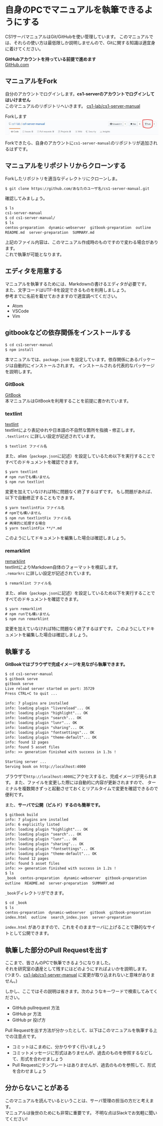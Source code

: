 # 自身のPCでマニュアルを執筆できるようにする

CS1サーバマニュアルはGit/GitHubを使い管理しています。
このマニュアルでは、それらの使い方は最低限しか説明しませんので、Gitに関する知識は適宜身に着けてください。

**GitHubアカウントを持っている前提で進めます**  
[GitHub.com](https://github.com/)  

## マニュアルをFork

自分のアカウントでログインします。**cs1-serverのアカウントでログインしてはいけません**  
このマニュアルのリポジトリへいきます。
[cs1-lab/cs1-server-manual](https://github.com/cs1-lab/cs1-server-manual)  

Forkします
![Fork](./images/fork.jpg)

Forkできたら、自身のアカウントに`cs1-server-manual`のリポジトリが追加されるはずです。

## マニュアルをリポジトリからクローンする

Forkしたリポジトリを適当なディレクトリにクローンしま。

```shell-session
$ git clone https://github.com/あなたのユーザ名/cs1-server-manual.git
```

確認してみましょう。

```shell-session
$ ls 
cs1-server-manual 
$ cd cs1-server-manual/ 
$ ls 
centos-preparation  dynamic-webserver  gitbook-preparation  outline  README.md  server-preparation  SUMMARY.md 
```

上記のファイル内容は、このマニュアル作成時のものですので変わる場合があります。  
これで執筆が可能となります。

## エディタを用意する

マニュアルを執筆するためには、Markdownの書けるエディタが必要です。  
また、文字コードはUTF-8を設定できるものを利用しましょう。  
参考までに名前を載せておきますので適宜調べてください。
- Atom
- VSCode
- Vim

## gitbookなどの依存関係をインストールする

```shell-session
$ cd cs1-server-manual
$ npm install
```

本マニュアルでは、` package.json ` を設定しています。依存関係にあるパッケージは自動的にインストールされます。
インストールされる代表的なパッケージを説明します。

### GitBook

[GitBook](https://github.com/GitbookIO/gitbook)  
本マニュアルはGitBookを利用することを前提に書かれています。

### textlint

[textlint](https://github.com/textlint/textlint)  
textlintにより表記ゆれや日本語の不自然な箇所を指摘・修正します。  
` .textlintrc ` に詳しい設定が記述されています。

```shell-session
$ textlint ファイル名
```

また、alias（`package.json`に記述）を設定しているため以下を実行することですべてのドキュメントを確認できます。

```shell-session
$ yarn textlint
# npm runでも構いません
$ npm run textlint
```

変更を加えていなければ特に問題なく終了するはずです。
もし問題があれば、以下で自動修正することもできます。

```shell-session
$ yarn textlintFix ファイル名
# npmでも構いません
$ npm run textlintFix ファイル名
# 再帰的に処理する場合
$ yarn textlintFix **/*.md
```

このようにしてドキュメントを編集した場合は確認しましょう。

### remarklint

[remarklint](https://github.com/remarkjs/remark-lint)  
textlintによりMarkdown自体のフォーマットを検証します。  
` .remarkrc ` に詳しい設定が記述されています。

```shell-session
$ remarklint ファイル名
```

また、alias（`package.json`に記述）を設定しているため以下を実行することですべてのドキュメントを確認できます。

```shell-session
$ yarn remarklint
# npm runでも構いません
$ npm run remarklint
```

変更を加えていなければ特に問題なく終了するはずです。
このようにしてドキュメントを編集した場合は確認しましょう。

## 執筆する

**GitBookではブラウザで完成イメージを見ながら執筆できます。**

```shell-session
$ cd cs1-server-manual
$ gitbook serve
gitbook serve 
Live reload server started on port: 35729 
Press CTRL+C to quit ...

info: 7 plugins are installed  
info: loading plugin "livereload"... OK
info: loading plugin "highlight"... OK  
info: loading plugin "search"... OK
info: loading plugin "lunr"... OK  
info: loading plugin "sharing"... OK  
info: loading plugin "fontsettings"... OK
info: loading plugin "theme-default"... OK
info: found 12 pages  
info: found 5 asset files
info: >> generation finished with success in 1.3s !  

Starting server ...
Serving book on http://localhost:4000
```

ブラウザで` http://localhost:4000 `にアクセスすると、完成イメージが見られます。
また、ファイルを変更した際には自動的に内容が更新されますので、
ターミナルを複数開きずっと起動させておくとリアルタイムで変更を確認できるので便利です。

また、**サーバで公開（ビルド）するのも簡単です。**

```shell-session
$ gitbook build 
info: 7 plugins are installed  
info: 6 explicitly listed
info: loading plugin "highlight"... OK  
info: loading plugin "search"... OK
info: loading plugin "lunr"... OK  
info: loading plugin "sharing"... OK  
info: loading plugin "fontsettings"... OK
info: loading plugin "theme-default"... OK
info: found 12 pages  
info: found 5 asset files
info: >> generation finished with success in 1.2s !  
$ ls 
_book  centos-preparation  dynamic-webserver  gitbook-preparation  outline  README.md  server-preparation  SUMMARY.md　　
```

`_book`ディレクトリができます。

```shell-session
$ cd _book
$ ls
centos-preparation  dynamic-webserver  gitbook  gitbook-preparation  index.html  outline  search_index.json  server-preparation
```

` index.html ` がありますので、これをそのままサーバに上げることで静的なサイトとして公開できます。

## 執筆した部分のPull Requestを出す

ここまで、皆さんのPCで執筆できるようになりました。  
それを研究室の遺産として残すにはどのようにすればよいかを説明します。  
(つまり、[cs1-lab/cs1-server-manual](https://github.com/cs1-lab/cs1-server-manual)
に変更が取り込まれないと意味がありません。)

しかし、ここではその説明は省きます。次のようなキーワードで検索してみてください。
- GitHub pullrequest 方法
- GitHub pr 方法
- GitHub pr 投げ方

Pull Requestを出す方法が分かったとして、以下はこのマニュアルを執筆する上での注意点です。
- コミットはこまめに、分かりやすく行いましょう
- コミットメッセージに形式はありませんが、過去のものを参照するなどして、形式を合わせましょう
- Pull Requestにテンプレートはありませんが、過去のものを参照して、形式を合わせましょう

## 分からないことがある

このマニュアルを読んでいるということは、サーバ管理の担当の方だと考えます。  
マニュアルは後世のためにも非常に重要です。
不明な点はSlackでお気軽に聞いてください!
